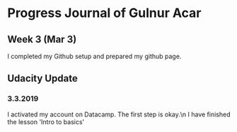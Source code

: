 # Progress Journal of Gulnur Acar

## Week 3 (Mar 3)

I completed my Github setup and prepared my github page.

## Udacity Update

### 3.3.2019

I activated my account on Datacamp. The first step is okay.\n
I have finished the lesson 'Intro to basics'
